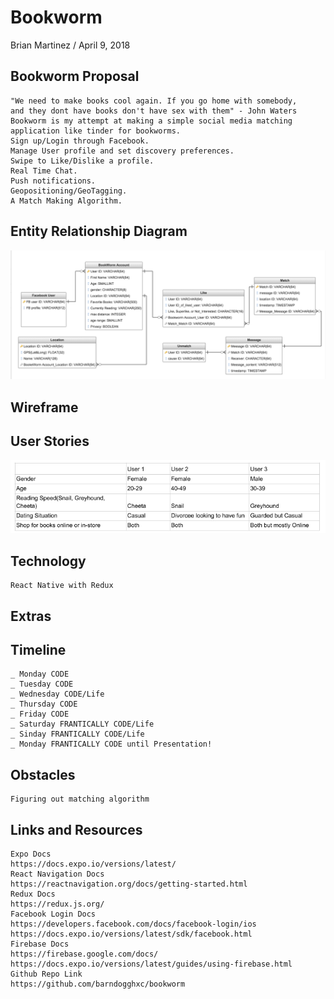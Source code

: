 # Bookworm

Brian Martinez / April 9, 2018 

## Bookworm Proposal  
	"We need to make books cool again. If you go home with somebody,
	and they dont have books don't have sex with them" - John Waters
	Bookworm is my attempt at making a simple social media matching application like tinder for bookworms. 
	Sign up/Login through Facebook.
	Manage User profile and set discovery preferences.
	Swipe to Like/Dislike a profile.
	Real Time Chat.
	Push notifications.
	Geopositioning/GeoTagging.
	A Match Making Algorithm.


## Entity Relationship Diagram
![imagename](./assets/BookWormERD.png)


## Wireframe 


## User Stories  
![imagename](./assets/BookWormUserStories.png)

## Technology

	React Native with Redux

## Extras

## Timeline
    _ Monday CODE
    _ Tuesday CODE
    _ Wednesday CODE/Life
    _ Thursday CODE
    _ Friday CODE
    _ Saturday FRANTICALLY CODE/Life
    _ Sinday FRANTICALLY CODE/Life
    _ Monday FRANTICALLY CODE until Presentation!

## Obstacles
	Figuring out matching algorithm

## Links and Resources  
	Expo Docs 
	https://docs.expo.io/versions/latest/
	React Navigation Docs
	https://reactnavigation.org/docs/getting-started.html
	Redux Docs
	https://redux.js.org/
	Facebook Login Docs
	https://developers.facebook.com/docs/facebook-login/ios
	https://docs.expo.io/versions/latest/sdk/facebook.html
	Firebase Docs
	https://firebase.google.com/docs/
	https://docs.expo.io/versions/latest/guides/using-firebase.html
	Github Repo Link
	https://github.com/barndogghxc/bookworm
